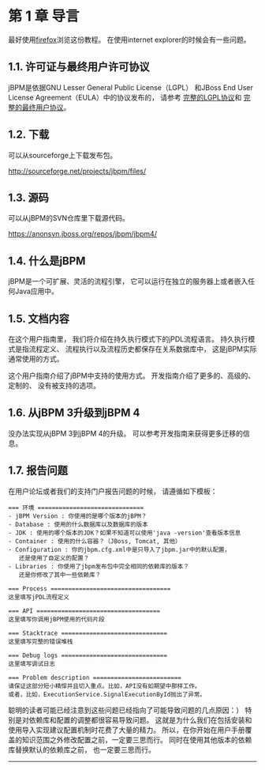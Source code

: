 # 第 1 章 导言

最好使用[firefox](http://www.mozilla.com/firefox/)浏览这份教程。 在使用internet explorer的时候会有一些问题。

## 1.1. 许可证与最终用户许可协议

jBPM是依据GNU Lesser General Public License（LGPL） 和JBoss End User License Agreement（EULA）中的协议发布的， 请参考 [完整的LGPL协议](http://www.mossle.com/license.txt)和 [完整的最终用户协议](http://www.mossle.com/jboss.eula.txt)。

## 1.2. 下载

可以从sourceforge上下载发布包。

http://sourceforge.net/projects/jbpm/files/

## 1.3. 源码

可以从jBPM的SVN仓库里下载源代码。

https://anonsvn.jboss.org/repos/jbpm/jbpm4/

## 1.4. 什么是jBPM

jBPM是一个可扩展、灵活的流程引擎， 它可以运行在独立的服务器上或者嵌入任何Java应用中。

## 1.5. 文档内容

在这个用户指南里， 我们将介绍在持久执行模式下的jPDL流程语言。 持久执行模式是指流程定义、 流程执行以及流程历史都保存在关系数据库中， 这是jBPM实际通常使用的方式。

这个用户指南介绍了jBPM中支持的使用方式。 开发指南介绍了更多的、高级的、定制的、 没有被支持的选项。

## 1.6. 从jBPM 3升级到jBPM 4

没办法实现从jBPM 3到jBPM 4的升级。 可以参考开发指南来获得更多迁移的信息。

## 1.7. 报告问题

在用户论坛或者我们的支持门户报告问题的时候， 请遵循如下模板：

```
=== 环境 ==============================
- jBPM Version : 你使用的是哪个版本的jBPM？
- Database : 使用的什么数据库以及数据库的版本
- JDK : 使用的哪个版本的JDK？如果不知道可以使用'java -version'查看版本信息
- Container : 使用的什么容器？（JBoss, Tomcat, 其他）
- Configuration : 你的jbpm.cfg.xml中是只导入了jbpm.jar中的默认配置，
   还是使用了自定义的配置？
- Libraries : 你使用了jbpm发布包中完全相同的依赖库的版本？
   还是你修改了其中一些依赖库？

=== Process ==================================
这里填写jPDL流程定义

=== API ===================================
这里填写你调用jBPM使用的代码片段

=== Stacktrace ==============================
这里填写完整的错误堆栈

=== Debug logs ==============================
这里填写调试日志

=== Problem description =========================
请保证这部分短小精悍并且切入重点。比如，API没有如期望中那样工作。
或者，比如，ExecutionService.SignalExecutionById抛出了异常。
```

聪明的读者可能已经注意到这些问题已经指向了可能导致问题的几点原因：） 特别是对依赖库和配置的调整都很容易导致问题。 这就是为什么我们在包括安装和使用导入实现建议配置机制时花费了大量的精力。 所以，在你开始在用户手册覆盖的知识范围之外修改配置之前，一定要三思而行。 同时在使用其他版本的依赖库替换默认的依赖库之前， 也一定要三思而行。

------
